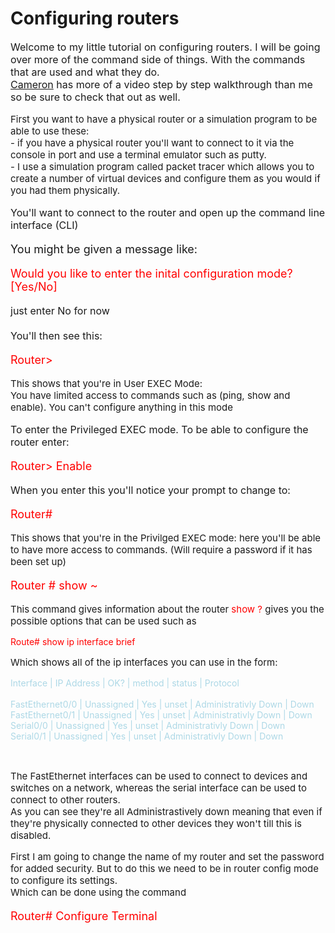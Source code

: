 # Configuring routers
<p style="font-size:16px">
Welcome to my little tutorial on configuring routers. I will be going over more of the command side of things. With the commands that are used and what they do.<br>
<a href="https://nevexo.space/networking/2021/02/24/cisco-packet-tracer-basic.html">Cameron</a>
has more of a video step by step walkthrough than me so be sure to check that out as well.
</p>

<p style="font-size:15px">
First you want to have a physical router or a simulation program to be able to use these: <br>
- if you have a physical router you'll want to connect to it via the console in port and use a terminal emulator such as putty.
<br>
- I use a simulation program called packet tracer which allows you to create a number of virtual devices and configure them as you would if you had them physically.</p>

<p style="font-size:16px">
You'll want to connect to the router and open up the command line interface (CLI)
</p>

<p style="font-size:18px">
You might be given a message like:</p>
<p style="font-size:18px;color:Red">
Would you like to enter the inital configuration mode? [Yes/No]
</p>
<p style="font-size:16px">
just enter No for now<br><br>
You'll then see this:
</p>
<p style="font-size:18px;color:Red">
Router></p> <p style="font-size:15px">This shows that you're in User EXEC Mode:<br> You have limited access to commands such as (ping, show and enable). You can't configure anything in this mode</p>

<p style="font-size:16px">
To enter the Privileged EXEC mode. To be able to configure the router enter:
</p>
<p style="font-size:18px;color:red">
Router> Enable</p>
<p style="font-size:16px">
When you enter this you'll notice your prompt to change to:</p>
<p style="font-size:18px;color:red">
Router#</p>
<p style="font-size:15px">
This shows that you're in the Privilged EXEC mode: here you'll be  able to have more access to commands. (Will require a password if it has been set up) </p>

<p style="font-size:18px;color:red">
Router # show ~
</p>
<p style="font-size:15px">
This command gives information about the router  <e style="color:red"> show ?</e> gives you the possible options that can be used such as </p>
<p style ="font_size:18px;color:Red">
Route# show ip interface brief</p>
<p style="font-size:15px">
Which shows all of the ip interfaces you can use in the form:</p>
<p style="font-size:14px;color:lightblue">
Interface | IP Address | OK? | method | status | Protocol<br><br>
FastEthernet0/0 | Unassigned | Yes | unset  | Administrativly Down | Down<br>
FastEthernet0/1 | Unassigned | Yes | unset | Administrativly Down | Down<br>
Serial0/0 | Unassigned | Yes | unset  | Administrativly Down | Down<br>
Serial0/1 | Unassigned | Yes | unset | Administrativly Down | Down</p><br>
<p style="font-size:15px">
The FastEthernet interfaces can be used to connect to devices and switches on a network, whereas the serial interface can be used to connect to other routers.<br>
As you can see they're all Administrastively down meaning that even if they're physically connected to other devices they won't till this is disabled.</p>
<p style="font-size:15px">
First I am going to change the name of my router and set the password for added security. But to do  this we need to be in router config mode to configure its settings. <br> Which can be done using the command</p>

<p style="font-size:18px;color:red">
Router# Configure Terminal
</p>